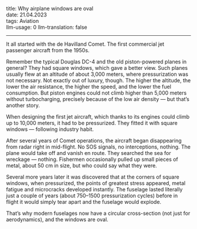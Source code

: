 title: Why airplane windows are oval  
date: 21.04.2023  
tags: Aviation  
llm-usage: 0
llm-translation: false

---

It all started with the de Havilland Comet. The first commercial jet passenger aircraft from the 1950s.  

Remember the typical Douglas DC-4 and the old piston-powered planes in general? They had square windows, which gave a better view. Such planes usually flew at an altitude of about 3,000 meters, where pressurization was not necessary. Not exactly out of luxury, though. The higher the altitude, the lower the air resistance, the higher the speed, and the lower the fuel consumption. But piston engines could not climb higher than 5,000 meters without turbocharging, precisely because of the low air density — but that’s another story.  

When designing the first jet aircraft, which thanks to its engines could climb up to 10,000 meters, it had to be pressurized. They fitted it with square windows — following industry habit.  

After several years of Comet operations, the aircraft began disappearing from radar right in mid-flight. No SOS signals, no interceptions, nothing. The plane would take off and vanish en route. They searched the sea for wreckage — nothing. Fishermen occasionally pulled up small pieces of metal, about 50 cm in size, but who could say what they were.  

Several more years later it was discovered that at the corners of square windows, when pressurized, the points of greatest stress appeared, metal fatigue and microcracks developed instantly. The fuselage lasted literally just a couple of years (about 750–1500 pressurization cycles) before in flight it would simply tear apart and the fuselage would explode.  

That’s why modern fuselages now have a circular cross-section (not just for aerodynamics), and the windows are oval.  
